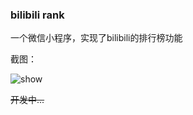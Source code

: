### bilibili rank

一个微信小程序，实现了bilibili的排行榜功能

截图：

![show](http://g.recordit.co/nbJGYoqL1P.gif)

<s>开发中...</s>
